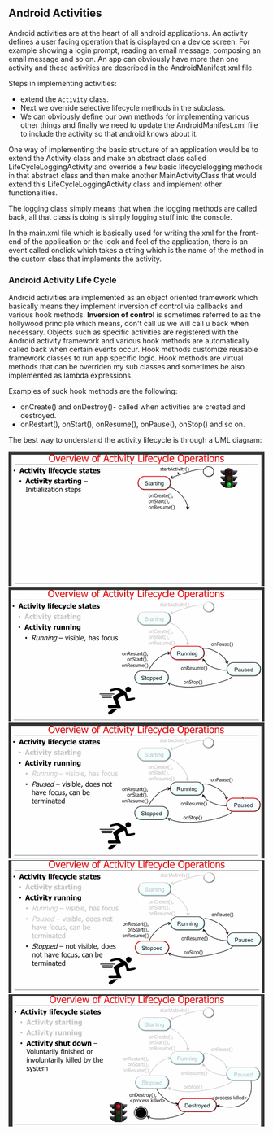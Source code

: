 ## Android Activities

Android activities are at the heart of all android applications. An activity defines a user facing operation that is displayed on a device screen. For example showing a login prompt, reading an email message, composing an email message and so on. An app can obviously have more than one activity and these activities are described in the AndroidManifest.xml file. 

Steps in implementing activities:

- extend the `Activity` class. 
- Next we override selective lifecycle methods in the subclass.
- We can obviously define our own methods for implementing various other things and finally we need to update the AndroidManifest.xml file to include the activity so that android knows about it.

One way of implementing the basic structure of an application would be to extend the Activity class and make an abstract class called LifeCycleLoggingActivity and override a few basic lifecyclelogging methods in that abstract class and then make another MainActivityClass that would extend this LifeCycleLoggingActivity class and implement other functionalities.

The logging class simply means that when the logging methods are called back, all that class is doing is simply logging stuff into the console.  
 
 In the main.xml file which is basically used for writing the xml for the front-end of the application or the look and feel of the application, there is an event called onclick which takes a string which is the name of the method in the custom class that implements the activity.
 
 ### Android Activity Life Cycle
 
 Android activities are implemented as an object oriented framework which basically means they implement inversion of control via callbacks and various hook methods. **Inversion of control** is sometimes referred to as the hollywood principle which means, don't call us we will call u back when necessary. Objects such as specific activities are registered with the Android activity framework and various hook methods are automatically called back when certain events occur. Hook methods customize reusable framework classes to run app specific logic.  Hook methods are virtual methods that can be overriden my sub classes and sometimes be also implemented as lambda expressions.
   
  Examples of suck hook methods are the following:
  
  - onCreate() and onDestroy()- called when activities are created and destroyed.
  - onRestart(), onStart(), onResume(), onPause(), onStop() and so on.
  
The best way to understand the activity lifecycle is through a UML diagram:

![](https://raw.githubusercontent.com/RiflerRick/AndroidDev/master/assets/starting.PNG)
![](https://raw.githubusercontent.com/RiflerRick/AndroidDev/master/assets/running.PNG)
![](https://raw.githubusercontent.com/RiflerRick/AndroidDev/master/assets/paused.PNG)
![](https://raw.githubusercontent.com/RiflerRick/AndroidDev/master/assets/stopped.PNG)
![](https://raw.githubusercontent.com/RiflerRick/AndroidDev/master/assets/destroyed.PNG)


 
 
 
 
